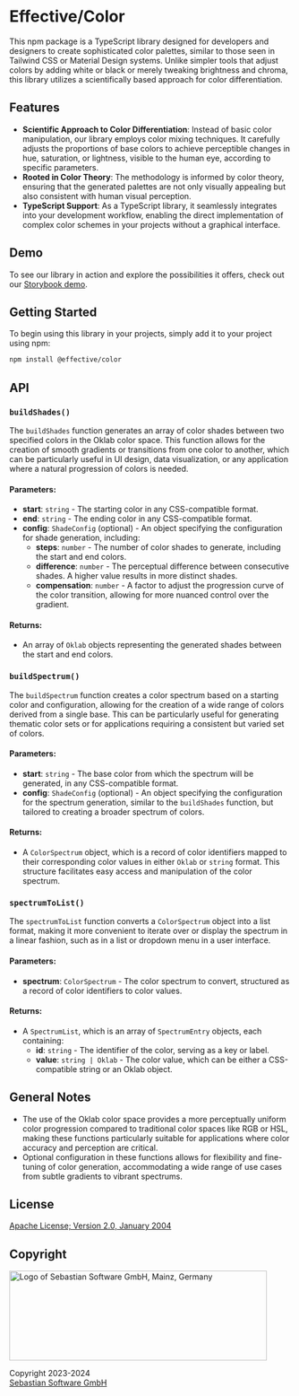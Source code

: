 # Effective/Color

This npm package is a TypeScript library designed for developers and designers to create sophisticated color palettes, similar to those seen in Tailwind CSS or Material Design systems. Unlike simpler tools that adjust colors by adding white or black or merely tweaking brightness and chroma, this library utilizes a scientifically based approach for color differentiation.

## Features

- **Scientific Approach to Color Differentiation**: Instead of basic color manipulation, our library employs color mixing techniques. It carefully adjusts the proportions of base colors to achieve perceptible changes in hue, saturation, or lightness, visible to the human eye, according to specific parameters.
- **Rooted in Color Theory**: The methodology is informed by color theory, ensuring that the generated palettes are not only visually appealing but also consistent with human visual perception.
- **TypeScript Support**: As a TypeScript library, it seamlessly integrates into your development workflow, enabling the direct implementation of complex color schemes in your projects without a graphical interface.

## Demo

To see our library in action and explore the possibilities it offers, check out our [Storybook demo](https://effective-color.vercel.app/).

## Getting Started

To begin using this library in your projects, simply add it to your project using npm:

```bash
npm install @effective/color
```

## API

### `buildShades()`

The `buildShades` function generates an array of color shades between two specified colors in the Oklab color space. This function allows for the creation of smooth gradients or transitions from one color to another, which can be particularly useful in UI design, data visualization, or any application where a natural progression of colors is needed.

#### Parameters:

- **start**: `string` - The starting color in any CSS-compatible format.
- **end**: `string` - The ending color in any CSS-compatible format.
- **config**: `ShadeConfig` (optional) - An object specifying the configuration for shade generation, including:
  - **steps**: `number` - The number of color shades to generate, including the start and end colors.
  - **difference**: `number` - The perceptual difference between consecutive shades. A higher value results in more distinct shades.
  - **compensation**: `number` - A factor to adjust the progression curve of the color transition, allowing for more nuanced control over the gradient.

#### Returns:

- An array of `Oklab` objects representing the generated shades between the start and end colors.

### `buildSpectrum()`

The `buildSpectrum` function creates a color spectrum based on a starting color and configuration, allowing for the creation of a wide range of colors derived from a single base. This can be particularly useful for generating thematic color sets or for applications requiring a consistent but varied set of colors.

#### Parameters:

- **start**: `string` - The base color from which the spectrum will be generated, in any CSS-compatible format.
- **config**: `ShadeConfig` (optional) - An object specifying the configuration for the spectrum generation, similar to the `buildShades` function, but tailored to creating a broader spectrum of colors.

#### Returns:

- A `ColorSpectrum` object, which is a record of color identifiers mapped to their corresponding color values in either `Oklab` or `string` format. This structure facilitates easy access and manipulation of the color spectrum.

### `spectrumToList()`

The `spectrumToList` function converts a `ColorSpectrum` object into a list format, making it more convenient to iterate over or display the spectrum in a linear fashion, such as in a list or dropdown menu in a user interface.

#### Parameters:

- **spectrum**: `ColorSpectrum` - The color spectrum to convert, structured as a record of color identifiers to color values.

#### Returns:

- A `SpectrumList`, which is an array of `SpectrumEntry` objects, each containing:
  - **id**: `string` - The identifier of the color, serving as a key or label.
  - **value**: `string | Oklab` - The color value, which can be either a CSS-compatible string or an Oklab object.

## General Notes

- The use of the Oklab color space provides a more perceptually uniform color progression compared to traditional color spaces like RGB or HSL, making these functions particularly suitable for applications where color accuracy and perception are critical.
- Optional configuration in these functions allows for flexibility and fine-tuning of color generation, accommodating a wide range of use cases from subtle gradients to vibrant spectrums.

## License

[Apache License; Version 2.0, January 2004](http://www.apache.org/licenses/LICENSE-2.0)

## Copyright

<img src="https://cdn.rawgit.com/sebastian-software/sebastian-software-brand/0d4ec9d6/sebastiansoftware-en.svg" alt="Logo of Sebastian Software GmbH, Mainz, Germany" width="460" height="160"/>

Copyright 2023-2024<br/>[Sebastian Software GmbH](https://www.sebastian-software.de)
